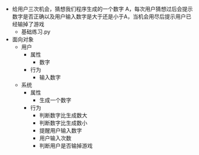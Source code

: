 - 给用户三次机会，猜想我们程序生成的一个数字 A，每次用户猜想过后会提示数字是否正确以及用户输入数字是大于还是小于A，当机会用尽后提示用户已经输掉了游戏
    - 基础练习.py 
- 面向对象
    - 用户
        - 属性
            - 数字
        - 行为
            - 输入数字
    - 系统
        - 属性
            - 生成一个数字
        - 行为
            - 判断数字比生成数大
            - 判断数字比生成数小
            - 提醒用户输入数字
            - 用户输入次数
            - 判断用户是否输掉游戏
            